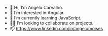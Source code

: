 - 👋 Hi, I’m Angelo Carvalho.
- 👀 I’m interested in Angular.
- 🌱 I’m currently learning JavaScript.
- 🤝🏻 I’m looking to collaborate on projects.
- 📫 https://www.linkedin.com/in/angelomoises

<!---
ambcarvalho/ambcarvalho is a ✨ special ✨ repository because its `README.md` (this file) appears on your GitHub profile.
You can click the Preview link to take a look at your changes.
--->
